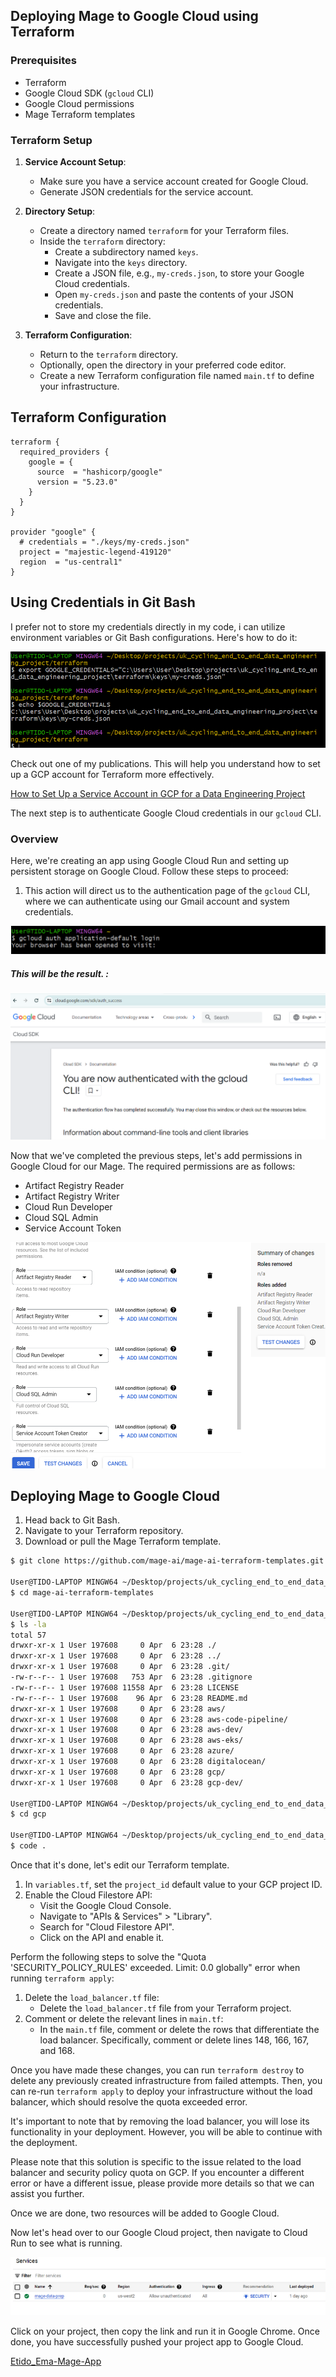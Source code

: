 ## Deploying Mage to Google Cloud using Terraform

### Prerequisites
- Terraform
- Google Cloud SDK (`gcloud` CLI)
- Google Cloud permissions
- Mage Terraform templates

### Terraform Setup

1. **Service Account Setup**:
   - Make sure you have a service account created for Google Cloud.
   - Generate JSON credentials for the service account.

2. **Directory Setup**:
   - Create a directory named `terraform` for your Terraform files.
   - Inside the `terraform` directory:
     - Create a subdirectory named `keys`.
     - Navigate into the `keys` directory.
     - Create a JSON file, e.g., `my-creds.json`, to store your Google Cloud credentials.
     - Open `my-creds.json` and paste the contents of your JSON credentials.
     - Save and close the file.

3. **Terraform Configuration**:
   - Return to the `terraform` directory.
   - Optionally, open the directory in your preferred code editor.
   - Create a new Terraform configuration file named `main.tf` to define your infrastructure.


## Terraform Configuration

```hcl
terraform {
  required_providers {
    google = {
      source  = "hashicorp/google"
      version = "5.23.0"
    }
  }
}

provider "google" {
  # credentials = "./keys/my-creds.json"
  project = "majestic-legend-419120"
  region  = "us-central1"
}

```
## Using Credentials in Git Bash

I prefer not to store my credentials directly in my code, i can utilize environment variables or Git Bash configurations. Here's how to do it:

![Google Credentials in Git Bash](img/google_credentials_bash.png)

Check out one of my publications. This will help you understand how to set up a GCP account for Terraform more effectively.

[How to Set Up a Service Account in GCP for a Data Engineering Project](https://medium.com/@1box/how-to-set-up-a-service-account-in-gcp-for-a-data-engineering-project-5981167e6d29)

The next step is to authenticate Google Cloud credentials in our `gcloud` CLI.

### Overview
Here, we're creating an app using Google Cloud Run and setting up persistent storage on Google Cloud. Follow these steps to proceed:

1. This action will direct us to the authentication page of the `gcloud` CLI, where we can authenticate using our Gmail account and system credentials.

![CLI_authentication](img/authentication.png)

##### This will be the result. :

![gcloud_cli_authentication](img/gcs_confirm.png)


Now that we've completed the previous steps, let's add permissions in Google Cloud for our Mage. The required permissions are as follows:

- Artifact Registry Reader
- Artifact Registry Writer
- Cloud Run Developer
- Cloud SQL Admin
- Service Account Token

![Permissions](img/permissions.png)


## Deploying Mage to Google Cloud

1. Head back to Git Bash.
2. Navigate to your Terraform repository.
3. Download or pull the Mage Terraform template.


```bash
$ git clone https://github.com/mage-ai/mage-ai-terraform-templates.git

User@TIDO-LAPTOP MINGW64 ~/Desktop/projects/uk_cycling_end_to_end_data_engineering_project
$ cd mage-ai-terraform-templates

User@TIDO-LAPTOP MINGW64 ~/Desktop/projects/uk_cycling_end_to_end_data_engineering_project/mage-ai-terraform-templates (master)
$ ls -la
total 57
drwxr-xr-x 1 User 197608     0 Apr  6 23:28 ./
drwxr-xr-x 1 User 197608     0 Apr  6 23:28 ../
drwxr-xr-x 1 User 197608     0 Apr  6 23:28 .git/
-rw-r--r-- 1 User 197608   753 Apr  6 23:28 .gitignore
-rw-r--r-- 1 User 197608 11558 Apr  6 23:28 LICENSE
-rw-r--r-- 1 User 197608    96 Apr  6 23:28 README.md
drwxr-xr-x 1 User 197608     0 Apr  6 23:28 aws/
drwxr-xr-x 1 User 197608     0 Apr  6 23:28 aws-code-pipeline/
drwxr-xr-x 1 User 197608     0 Apr  6 23:28 aws-dev/
drwxr-xr-x 1 User 197608     0 Apr  6 23:28 aws-eks/
drwxr-xr-x 1 User 197608     0 Apr  6 23:28 azure/
drwxr-xr-x 1 User 197608     0 Apr  6 23:28 digitalocean/
drwxr-xr-x 1 User 197608     0 Apr  6 23:28 gcp/
drwxr-xr-x 1 User 197608     0 Apr  6 23:28 gcp-dev/

User@TIDO-LAPTOP MINGW64 ~/Desktop/projects/uk_cycling_end_to_end_data_engineering_project/mage-ai-terraform-templates (master)
$ cd gcp

User@TIDO-LAPTOP MINGW64 ~/Desktop/projects/uk_cycling_end_to_end_data_engineering_project/mage-ai-terraform-templates/gcp (master)
$ code .
 ```

Once that it's done, let's edit our Terraform template.

1. In `variables.tf`, set the `project_id` default value to your GCP project ID.
2. Enable the Cloud Filestore API:
   - Visit the Google Cloud Console.
   - Navigate to "APIs & Services" > "Library".
   - Search for "Cloud Filestore API".
   - Click on the API and enable it.

Perform the following steps to solve the "Quota 'SECURITY_POLICY_RULES' exceeded. Limit: 0.0 globally" error when running `terraform apply`:

1. Delete the `load_balancer.tf` file:
   - Delete the `load_balancer.tf` file from your Terraform project.
2. Comment or delete the relevant lines in `main.tf`:
   - In the `main.tf` file, comment or delete the rows that differentiate the load balancer. Specifically, comment or delete lines 148, 166, 167, and 168.

Once you have made these changes, you can run `terraform destroy` to delete any previously created infrastructure from failed attempts. Then, you can re-run `terraform apply` to deploy your infrastructure without the load balancer, which should resolve the quota exceeded error.

It's important to note that by removing the load balancer, you will lose its functionality in your deployment. However, you will be able to continue with the deployment.

Please note that this solution is specific to the issue related to the load balancer and security policy quota on GCP. If you encounter a different error or have a different issue, please provide more details so that we can assist you further.

Once we are done, two resources will be added to Google Cloud.

Now let's head over to our Google Cloud project, then navigate to Cloud Run to see what is running.

![Permissions](img/evi.png)

Click on your project, then copy the link and run it in Google Chrome. Once done, you have successfully pushed your project app to Google Cloud.


[Etido_Ema-Mage-App](https://mage-data-prep-itvpv4onqa-wl.a.run.app)








